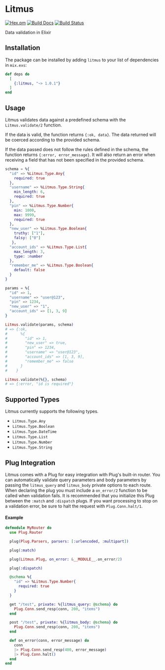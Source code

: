# Litmus

[![Hex.pm](https://img.shields.io/hexpm/v/litmus.svg)](https://hex.pm/packages/litmus)
[![Build Docs](https://img.shields.io/badge/hexdocs-release-blue.svg)](https://hexdocs.pm/litmus/Litmus.html)
[![Build Status](https://travis-ci.org/lob/litmus.svg?branch=master)](https://travis-ci.org/lob/litmus)

Data validation in Elixir

## Installation

The package can be installed by adding `litmus` to your list of dependencies in
`mix.exs`:

```elixir
def deps do
  [
    {:litmus, "~> 1.0.1"}
  ]
end
```

## Usage

Litmus validates data against a predefined schema with the `Litmus.validate/2`
function.

If the data is valid, the function returns `{:ok, data}`. The data returned
will be coerced according to the provided schema.

If the data passed does not follow the rules defined in the schema, the
function returns `{:error, error_message}`. It will also return an error when
receiving a field that has not been specified in the provided schema.

```elixir
schema = %{
  "id" => %Litmus.Type.Any{
    required: true
  },
  "username" => %Litmus.Type.String{
    min_length: 6,
    required: true
  },
  "pin" => %Litmus.Type.Number{
    min: 1000,
    max: 9999,
    required: true
  },
  "new_user" => %Litmus.Type.Boolean{
    truthy: ["1"],
    falsy: ["0"]
   },
  "account_ids" => %Litmus.Type.List{
    max_length: 3,
    type: :number
  },
  "remember_me" => %Litmus.Type.Boolean{
    default: false
  }
}

params = %{
  "id" => 1,
  "username" => "user@123",
  "pin" => 1234,
  "new_user" => "1",
  "account_ids" => [1, 3, 9]
}

Litmus.validate(params, schema)
# => {:ok,
#      %{
#        "id" => 1,
#        "new_user" => true,
#        "pin" => 1234,
#        "username" => "user@123",
#        "account_ids" => [1, 3, 9],
#        "remember_me" => false
#      }
#    }

Litmus.validate(%{}, schema)
# => {:error, "id is required"}
```

## Supported Types

Litmus currently supports the following types.

* `Litmus.Type.Any`
* `Litmus.Type.Boolean`
* `Litmus.Type.DateTime`
* `Litmus.Type.List`
* `Litmus.Type.Number`
* `Litmus.Type.String`

## Plug Integration

Litmus comes with a Plug for easy integration with Plug's built-in router. You can automatically validate query
parameters and body parameters by passing the `litmus_query` and `litmus_body` private options to each route. When
declaring the plug you must include a `on_error/2` function to be called when validation fails. It is recommended that
you initialize this Plug between the `:match` and `:dispatch` plugs. If you want processing to stop on a validation
error, be sure to halt the request with `Plug.Conn.halt/1`.

#### Example

```elixir
defmodule MyRouter do
  use Plug.Router

  plug(Plug.Parsers, parsers: [:urlencoded, :multipart])

  plug(:match)

  plug(Litmus.Plug, on_error: &__MODULE__.on_error/2)

  plug(:dispatch)

  @schema %{
    "id" => %Litmus.Type.Number{
      required: true
    }
  }

  get "/test", private: %{litmus_query: @schema} do
    Plug.Conn.send_resp(conn, 200, "items")
  end

  post "/test", private: %{litmus_body: @schema} do
    Plug.Conn.send_resp(conn, 200, "items")
  end

  def on_error(conn, error_message) do
    conn
    |> Plug.Conn.send_resp(400, error_message)
    |> Plug.Conn.halt()
  end
end
```
